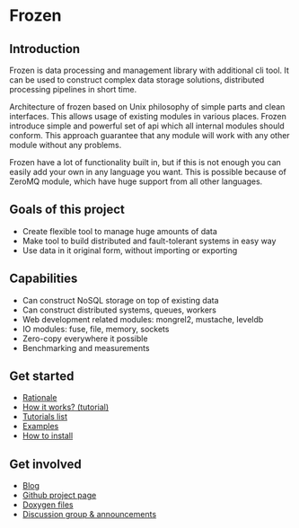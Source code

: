# Frozen

## Introduction
  Frozen is data processing and management library with additional cli tool. It can be used to construct complex data storage solutions,
  distributed processing pipelines in short time.

  Architecture of frozen based on Unix philosophy of simple parts and clean interfaces. This allows usage of existing modules in various places.
  Frozen introduce simple and powerful set of api which all internal modules should conform. This approach guarantee that any module will work
  with any other module without any problems.

  Frozen have a lot of functionality built in, but if this is not enough you can easily add your own in any language you want. This is possible
  because of ZeroMQ module, which have huge support from all other languages.

## Goals of this project
  * Create flexible tool to manage huge amounts of data
  * Make tool to build distributed and fault-tolerant systems in easy way
  * Use data in it original form, without importing or exporting

## Capabilities
  * Can construct NoSQL storage on top of existing data
  * Can construct distributed systems, queues, workers
  * Web development related modules: mongrel2, mustache, leveldb
  * IO modules: fuse, file, memory, sockets
  * Zero-copy everywhere it possible
  * Benchmarking and measurements

## Get started

* [Rationale][rationale]
* [How it works? (tutorial)][tutorial]
* [Tutorials list][tutorials]
* [Examples][examples]
* [How to install][install]

## Get involved

* [Blog][blog]
* [Github project page][github]
* [Doxygen files][doxygen]
* [Discussion group & announcements][group]

[flow-based]: http://en.wikipedia.org/wiki/Flow-based_programming
[install]: install.html
[rationale]: rationale.html
[tutorial]: tutorial_basics.html
[tutorials]: tutorials.html
[examples]: https://github.com/x86-64/frozen/tree/master/examples
[blog]: http://x86-64.github.com/frozen/blog/
[doxygen]: http://x86-64.github.com/frozen/doxygen/
[group]: http://groups.google.com/group/frozend
[github]: https://github.com/x86-64/frozen

